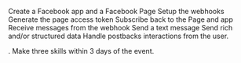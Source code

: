 Create a Facebook app and a Facebook Page
Setup the webhooks
Generate the page access token
Subscribe back to the Page and app
Receive messages from the webhook
Send a text message
Send rich and/or structured data
Handle postbacks interactions from the user.





.
Make three skills within 3 days of the event.